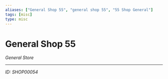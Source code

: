 ```yaml
---
aliases: ["General Shop 55", "general shop 55", "55 Shop General"]
tags: [misc]
type: misc
---
```


# General Shop 55

*General Store*

---
*ID: SHOP00054*